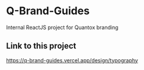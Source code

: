# Q-Brand-Guides

Internal ReactJS project for Quantox branding

## Link to this project

https://q-brand-guides.vercel.app/design/typography
